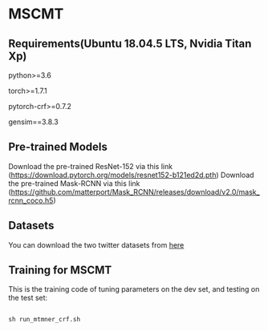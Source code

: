 # MSCMT

## Requirements(Ubuntu 18.04.5 LTS, Nvidia Titan Xp)

python>=3.6

torch>=1.7.1

pytorch-crf>=0.7.2

gensim==3.8.3

## Pre-trained Models
Download the pre-trained ResNet-152 via this link (https://download.pytorch.org/models/resnet152-b121ed2d.pth)
Download the pre-trained Mask-RCNN via this link (https://github.com/matterport/Mask_RCNN/releases/download/v2.0/mask_rcnn_coco.h5)

## Datasets
You can download the two twitter datasets from [here](https://drive.google.com/drive/folders/1j83-VH1Gp3eFRKEMOJqkH3Qojk7nJQwL?usp=sharing)

## Training for MSCMT
This is the training code of tuning parameters on the dev set, and testing on the test set:
```python

sh run_mtmner_crf.sh
```
